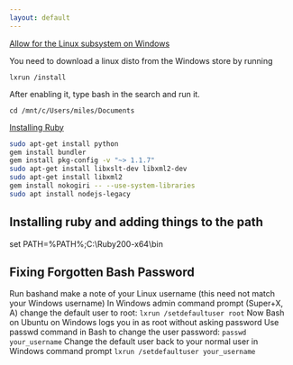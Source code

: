 ```yaml
---
layout: default
---
```


[Allow for the Linux subsystem on Windows](https://www.howtogeek.com/249966/how-to-install-and-use-the-linux-bash-shell-on-windows-10/)

You need to download a linux disto from the Windows store by running
```
lxrun /install
```
After enabling it, type bash in the search and run it.

`cd /mnt/c/Users/miles/Documents`

[Installing Ruby](https://www.digitalocean.com/community/tutorials/how-to-install-ruby-and-set-up-a-local-programming-environment-on-windows-10)

```bash
sudo apt-get install python
gem install bundler
gem install pkg-config -v "~> 1.1.7"
sudo apt-get install libxslt-dev libxml2-dev
sudo apt-get install libxml2
gem install nokogiri -- --use-system-libraries
sudo apt install nodejs-legacy
```

## Installing ruby and adding things to the path
set PATH=%PATH%;C:\Ruby200-x64\bin

## Fixing Forgotten Bash Password
Run bashand make a note of your Linux username (this need not match your Windows username)
In Windows admin command prompt (Super+X, A) change the default user to root:
`lxrun /setdefaultuser root`
Now Bash on Ubuntu on Windows logs you in as root without asking password
Use passwd command in Bash to change the user password:
`passwd your_username`
Change the default user back to your normal user in Windows command prompt
`lxrun /setdefaultuser your_username`
